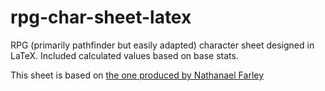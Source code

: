 rpg-char-sheet-latex
====================

RPG (primarily pathfinder but easily adapted) character sheet designed in LaTeX. Included calculated values based on base stats.

This sheet is based on <a href="https://github.com/nasfarley88/rpg-char-sheet-latex">the one produced by Nathanael Farley</a>
